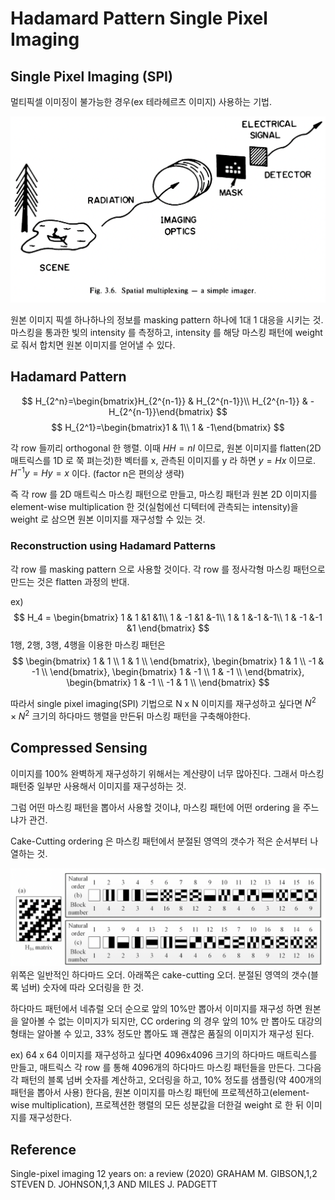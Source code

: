 # Hadamard Pattern Single Pixel Imaging

## Single Pixel Imaging (SPI)

멀티픽셀 이미징이 불가능한 경우(ex 테라헤르츠 이미지) 사용하는 기법. 

![single_pixel_imaging_overview](./img/single_pixel_imaging_overview.png)

원본 이미지 픽셀 하나하나의 정보를 masking pattern 하나에 1대 1 대응을 시키는 것. 마스킹을 통과한 빛의 intensity 를 측정하고, intensity 를 해당 마스킹 패턴에 weight 로 줘서 합치면 원본 이미지를 얻어낼 수 있다.

## Hadamard Pattern

$$
H_{2^n}=\begin{bmatrix}H_{2^{n-1}} & H_{2^{n-1}}\\
H_{2^{n-1}} & -H_{2^{n-1}}\end{bmatrix}
$$
$$
H_{2^1}=\begin{bmatrix}1 & 1\\
1 & -1\end{bmatrix}
$$

각 row 들끼리 orthogonal 한 행렬. 이때 $HH=nI$ 이므로, 원본 이미지를 flatten(2D 매트릭스를 1D 로 쭉 펴는것)한 벡터를 x, 관측된 이미지를 y 라 하면 $y=Hx$ 이므로. $H^{-1}y=Hy=x$ 이다. (factor n은 편의상 생략)

즉 각 row 를 2D 매트릭스 마스킹 패턴으로 만들고, 마스킹 패턴과 원본 2D 이미지를 element-wise multiplication 한 것(실험에선 디텍터에 관측되는 intensity)을 weight 로 삼으면 원본 이미지를 재구성할 수 있는 것.

### Reconstruction using Hadamard Patterns

각 row 를 masking pattern 으로 사용할 것이다. 각 row 를 정사각형 마스킹 패턴으로 만드는 것은 flatten 과정의 반대.

ex) 
$$
H_4 = \begin{bmatrix}
1 & 1 &1 &1\\
1 & -1 &1 &-1\\
1 & 1 &-1 &-1\\
1 & -1 &-1 &1
\end{bmatrix}
$$
1행, 2행, 3행, 4행을 이용한 마스킹 패턴은 
$$
\begin{bmatrix}
1 & 1 \\
1 & 1 \\
\end{bmatrix},
\begin{bmatrix}
1 & 1 \\
-1 & -1 \\
\end{bmatrix},
\begin{bmatrix}
1 & -1 \\
1 & -1 \\
\end{bmatrix},
\begin{bmatrix}
1 & -1 \\
-1 & 1 \\
\end{bmatrix}
$$

따라서 single pixel imaging(SPI) 기법으로 N x N 이미지를 재구성하고 싶다면 $N^2 \times N^2$ 크기의 하다마드 행렬을 만든뒤 마스킹 패턴을 구축해야한다.

## Compressed Sensing

이미지를 100% 완벽하게 재구성하기 위해서는 계산량이 너무 많아진다. 그래서 마스킹 패턴중 일부만 사용해서 이미지를 재구성하는 것.

그럼 어떤 마스킹 패턴을 뽑아서 사용할 것이냐, 마스킹 패턴에 어떤 ordering 을 주느냐가 관건.

Cake-Cutting ordering 은 마스킹 패턴에서 분절된 영역의 갯수가 적은 순서부터 나열하는 것.

![cake_cutting_order](./img/cake_cutting_order.png)
위쪽은 일반적인 하다마드 오더. 아래쪽은 cake-cutting 오더. 분절된 영역의 갯수(블록 넘버) 숫자에 따라 오더링을 한 것.

하다마드 패턴에서 네츄럴 오더 순으로 앞의 10%만 뽑아서 이미지를 재구성 하면 원본을 알아볼 수 없는 이미지가 되지만, CC ordering 의 경우 앞의 10% 만 뽑아도 대강의 형태는 알아볼 수 있고, 33% 정도만 뽑아도 꽤 괜찮은 품질의 이미지가 재구성 된다. 

ex) 64 x 64 이미지를 재구성하고 싶다면 4096x4096 크기의 하다마드 매트릭스를 만들고, 매트릭스 각 row 를 통해 4096개의 하다마드 마스킹 패턴들을 만든다. 그다음 각 패턴의 블록 넘버 숫자를 계산하고, 오더링을 하고, 10% 정도를 샘플링(약 400개의 패턴을 뽑아서 사용) 한다음, 원본 이미지를 마스킹 패턴에 프로젝션하고(element-wise multiplication), 프로젝션한 행렬의 모든 성분값을 더한걸 weight 로 한 뒤 이미지를 재구성한다.


## Reference

Single-pixel imaging 12 years on: a review (2020)
GRAHAM M. GIBSON,1,2 STEVEN D. JOHNSON,1,3 AND MILES J. PADGETT